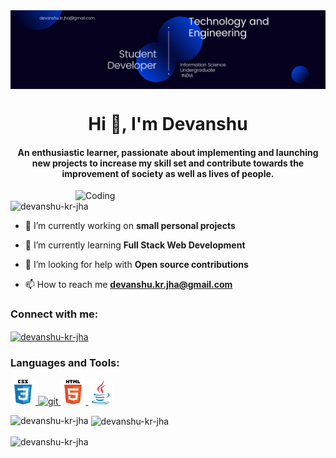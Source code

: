<img align="center" src="https://raw.githubusercontent.com/devanshu-kr-jha/devanshu-kr-jha/main/banner.png"/>
<h1 align="center">Hi 👋, I'm Devanshu</h1>
<h4 align="center">An enthusiastic learner, passionate about implementing and launching new projects to increase my skill set and contribute towards the improvement of society as well as lives of people.</h4>
<img align="right" alt="Coding" width="400" src="https://cdn.dribbble.com/users/1162077/screenshots/3848914/programmer.gif">
<p align="left"> <img src="https://komarev.com/ghpvc/?username=devanshu-kr-jha&label=Profile%20views&color=0e75b6&style=flat" alt="devanshu-kr-jha" /> </p>

- 🔭 I’m currently working on **small personal projects**

- 🌱 I’m currently learning **Full Stack Web Development**

- 🤝 I’m looking for help with **Open source contributions**

- 📫 How to reach me **devanshu.kr.jha@gmail.com**

<h3 align="left">Connect with me:</h3>
<p align="left">
<a href="https://linkedin.com/in/devanshu-kr-jha" target="blank"><img align="center" src="https://raw.githubusercontent.com/rahuldkjain/github-profile-readme-generator/master/src/images/icons/Social/linked-in-alt.svg" alt="devanshu-kr-jha" height="30" width="40" /></a>
</p>

<h3 align="left">Languages and Tools:</h3>
<p align="left"> <a href="https://www.w3schools.com/css/" target="_blank" rel="noreferrer"> <img src="https://raw.githubusercontent.com/devicons/devicon/master/icons/css3/css3-original-wordmark.svg" alt="css3" width="40" height="40"/> </a> <a href="https://git-scm.com/" target="_blank" rel="noreferrer"> <img src="https://www.vectorlogo.zone/logos/git-scm/git-scm-icon.svg" alt="git" width="40" height="40"/> </a> <a href="https://www.w3.org/html/" target="_blank" rel="noreferrer"> <img src="https://raw.githubusercontent.com/devicons/devicon/master/icons/html5/html5-original-wordmark.svg" alt="html5" width="40" height="40"/> </a> <a href="https://www.java.com" target="_blank" rel="noreferrer"> <img src="https://raw.githubusercontent.com/devicons/devicon/master/icons/java/java-original.svg" alt="java" width="40" height="40"/> </a> </p>

<p><img align="left" src="https://github-readme-stats.vercel.app/api/top-langs?username=devanshu-kr-jha&show_icons=true&locale=en&layout=compact" alt="devanshu-kr-jha" /></p>

<p>&nbsp;<img align="center" src="https://github-readme-stats.vercel.app/api?username=devanshu-kr-jha&show_icons=true&locale=en" alt="devanshu-kr-jha" /></p>

<p><img align="center" src="https://github-readme-streak-stats.herokuapp.com/?user=devanshu-kr-jha&" alt="devanshu-kr-jha" /></p>


